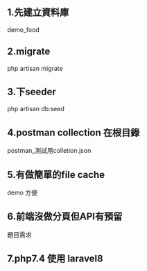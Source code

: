 ## 1.先建立資料庫

demo_food

## 2.migrate

php artisan migrate

## 3.下seeder

php artisan db:seed

## 4.postman collection 在根目錄

postman_測試用colletion.json

## 5.有做簡單的file cache

demo 方便

## 6.前端沒做分頁但API有預留

題目需求

## 7.php7.4 使用 laravel8

